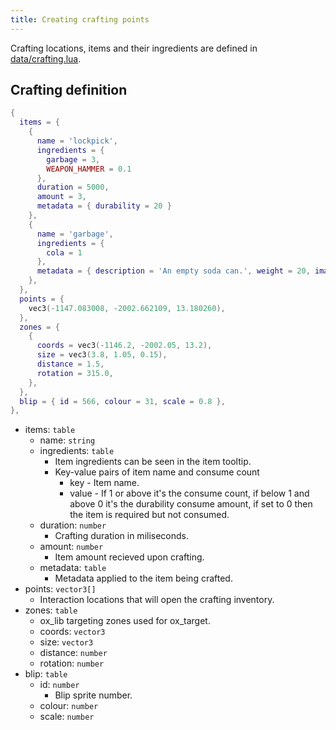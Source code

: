 ```yaml
---
title: Creating crafting points
---
```


Crafting locations, items and their ingredients are defined in [data/crafting.lua](https://github.com/overextended/ox_inventory/blob/main/data/crafting.lua).

## Crafting definition

```lua
{
  items = {
    {
      name = 'lockpick',
      ingredients = {
        garbage = 3,
        WEAPON_HAMMER = 0.1
      },
      duration = 5000,
      amount = 3,
      metadata = { durability = 20 }
    },
    {
      name = 'garbage',
      ingredients = {
        cola = 1
      },
      metadata = { description = 'An empty soda can.', weight = 20, image = 'trash_can' }
    },
  },
  points = {
    vec3(-1147.083008, -2002.662109, 13.180260),
  },
  zones = {
    {
      coords = vec3(-1146.2, -2002.05, 13.2),
      size = vec3(3.8, 1.05, 0.15),
      distance = 1.5,
      rotation = 315.0,
    },
  },
  blip = { id = 566, colour = 31, scale = 0.8 },
},
```

* items: `table`
  * name: `string`
  * ingredients: `table`
    * Item ingredients can be seen in the item tooltip.
    * Key-value pairs of item name and consume count
      * key - Item name.
      * value - If 1 or above it's the consume count, if below 1 and above 0 it's the durability consume amount, if
        set to 0 then the item is required but not consumed.
  * duration: `number`
    * Crafting duration in miliseconds.
  * amount: `number`
    * Item amount recieved upon crafting.
  * metadata: `table`
    * Metadata applied to the item being crafted.
* points: `vector3[]`
  * Interaction locations that will open the crafting inventory.
* zones: `table`
  * ox_lib targeting zones used for ox_target.
  * coords: `vector3`
  * size: `vector3`
  * distance: `number`
  * rotation: `number`
* blip: `table`
  * id: `number`
    * Blip sprite number.
  * colour: `number`
  * scale: `number`
